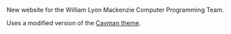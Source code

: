 New website for the William Lyon Mackenzie Computer Programming Team.

Uses a modified version of the [Cayman theme](https://github.com/pages-themes/cayman).
